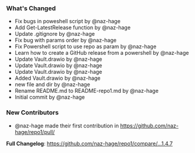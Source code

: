 ### What's Changed
* Fix bugs in poweshell script by @naz-hage
* Add Get-LatestRelease function by @naz-hage
* Update .gitignore by @naz-hage
* Fix bug with params order by @naz-hage
* Fix Powershell script to use repo as param by @naz-hage
* Learn how to create a GitHub release from a powershell by @naz-hage
* Update Vault.drawio by @naz-hage
* Update Vault.drawio by @naz-hage
* Update Vault.drawio by @naz-hage
* Added Vault.drawio by @naz-hage
* new file and dir by @naz-hage
* Rename README.md to README-repo1.md by @naz-hage
* Initial commit by @naz-hage


### New Contributors
* @naz-hage made their first contribution in https://github.com/naz-hage/repo1/pull/


**Full Changelog**: https://github.com/naz-hage/repo1/compare/...1.4.7
